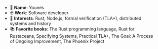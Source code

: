 - 👋 __Name__: Younes
- :nerd_face:  __Work__: Software developer
- 👀 __Interests__: Rust, Node.js, formal verification (TLA+), distributed systems and history
- 📚 __Favorite books__: The Rust programming language, Rust for Rustaceans, Specifying Systems, Practical TLA+, The Goal: A Process of Ongoing Improvement, The Phoenix Project

<!---
younes-io/younes-io is a ✨ special ✨ repository because its `README.md` (this file) appears on your GitHub profile.
You can click the Preview link to take a look at your changes.
--->
